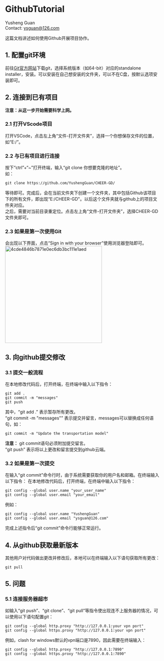 # GithubTutorial
Yusheng Guan  
Contact: ysguan@126.com  

这篇文档讲述如何使用Github开展项目协作。

## 1. 配置git环境
前往[Git官方网站](https://git-scm.com/)下载git，选择系统版本（如64-bit）对应的standalone installer，安装。可以安装在自己想安装的文件夹，可以不在C盘，按默认选项安装即可。

## 2. 连接到已有项目
**注意：从这一步开始需要科学上网。**  
### 2.1 打开VScode项目
打开VSCode，点击左上角“文件-打开文件夹”，选择一个你想保存文件的位置，如“E:/”。  
### 2.2 与已有项目进行连接
按下“ctrl”+“~”打开终端，输入“git clone 你想要克隆的地址”。  
如：
```terminal
git clone https://github.com/YushengGuan/CHEER-GD/
```
等待即可。完成后，会在当前文件夹下创建一个文件夹，其中包括Github该项目下的所有文件，即出现“E:/CHEER-GD"。以后这个文件夹就与github上的项目文件夹对应。  
之后，需要对当前目录重定位。点击左上角“文件-打开文件夹”，选择CHEER-GD文件夹即可。  
### 2.3 如果是第一次使用Git
会出现以下界面，点击“Sign in with your browser”使用浏览器登陆即可。  
<img width="315" alt="4cde4846b7871e0ec6db3bc111e1aed" src="https://github.com/user-attachments/assets/a69e0830-0955-4f79-8e03-4bcc6c61d9bc" />

## 3. 向github提交修改
### 3.1 提交一般流程
在本地修改代码后，打开终端，在终端中输入以下指令：
```terminal
git add .
git commit -m "messages"
git push
```
其中，“git add .” 表示暂存所有更改。  
“git commit -m "messages"” 表示提交并留言，messages可以替换成任何语句，如：  
```terminal
git commit -m "Update the transportation model"
```
**注意：** git commit语句必须附加提交留言。  
“git push” 表示将以上更改和留言提交到github云端。

### 3.2 如果是第一次提交
在输入“git commit”命令行时，由于系统需要获取你的用户名和邮箱。在终端输入以下指令：
在本地修改代码后，打开终端，在终端中输入以下指令：
```terminal
git config --global user.name "your_user_name"
git config --global user.email "your_email"
```
例如：
```terminal
git config --global user.name "YushengGuan"
git config --global user.email "ysguan@126.com"
```
完成上述指令后“git commit”命令行能够正常运行。

## 4. 从github获取最新版本
其他用户对代码做出更改并修改后，本地可以在终端输入以下语句获取所有更改：
```terminal
git pull
```

## 5. 问题
### 5.1 连接服务器超市
如输入“git push”、“git clone”、“git pull”等指令使出现连不上服务器的情况，可以使用以下语句配置git：
```terminal
git config --global http.proxy "http://127.0.0.1:your vpn port"
git config --global https.proxy "http://127.0.0.1:your vpn port"
```
例如，clash for windows默认的vpn端口是7890，因此需要在终端输入：
```terminal
git config --global http.proxy "http://127.0.0.1:7890"
git config --global https.proxy "http://127.0.0.1:7890"
```
